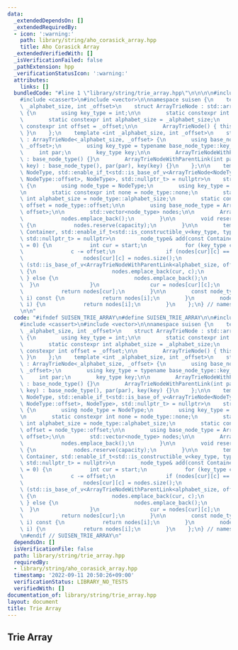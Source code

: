 ```yaml
---
data:
  _extendedDependsOn: []
  _extendedRequiredBy:
  - icon: ':warning:'
    path: library/string/aho_corasick_array.hpp
    title: Aho Corasick Array
  _extendedVerifiedWith: []
  _isVerificationFailed: false
  _pathExtension: hpp
  _verificationStatusIcon: ':warning:'
  attributes:
    links: []
  bundledCode: "#line 1 \"library/string/trie_array.hpp\"\n\n\n\n#include <array>\n\
    #include <cassert>\n#include <vector>\n\nnamespace suisen {\n    template <int\
    \ _alphabet_size, int _offset>\n    struct ArrayTrieNode : std::array<int, _alphabet_size>\
    \ {\n        using key_type = int;\n\n        static constexpr int none = -1;\n\
    \        static constexpr int alphabet_size = _alphabet_size;\n        static\
    \ constexpr int offset = _offset;\n\n        ArrayTrieNode() { this->fill(none);\
    \ }\n    };\n    template <int _alphabet_size, int _offset>\n    struct ArrayTrieNodeWithParentLink\
    \ : ArrayTrieNode<_alphabet_size, _offset> {\n        using base_node_type = ArrayTrieNode<_alphabet_size,\
    \ _offset>;\n        using key_type = typename base_node_type::key_type;\n   \
    \     int par;\n        key_type key;\n\n        ArrayTrieNodeWithParentLink()\
    \ : base_node_type() {}\n        ArrayTrieNodeWithParentLink(int par, const key_type&\
    \ key) : base_node_type(), par(par), key(key) {}\n    };\n\n    template <typename\
    \ NodeType, std::enable_if_t<std::is_base_of_v<ArrayTrieNode<NodeType::alphabet_size,\
    \ NodeType::offset>, NodeType>, std::nullptr_t> = nullptr>\n    struct ArrayTrie\
    \ {\n        using node_type = NodeType;\n        using key_type = typename node_type::key_type;\n\
    \n        static constexpr int none = node_type::none;\n        static constexpr\
    \ int alphabet_size = node_type::alphabet_size;\n        static constexpr int\
    \ offset = node_type::offset;\n\n        using base_node_type = ArrayTrieNode<alphabet_size,\
    \ offset>;\n\n        std::vector<node_type> nodes;\n\n        ArrayTrie() {\n\
    \            nodes.emplace_back();\n        }\n\n        void reserve(int capacity)\
    \ {\n            nodes.reserve(capacity);\n        }\n\n        template <typename\
    \ Container, std::enable_if_t<std::is_constructible_v<key_type, typename Container::value_type>,\
    \ std::nullptr_t> = nullptr>\n        node_type& add(const Container& s, int start\
    \ = 0) {\n            int cur = start;\n            for (key_type c : s) {\n \
    \               c -= offset;\n                if (nodes[cur][c] == none) {\n \
    \                   nodes[cur][c] = nodes.size();\n                    if constexpr\
    \ (std::is_base_of_v<ArrayTrieNodeWithParentLink<alphabet_size, offset>, node_type>)\
    \ {\n                        nodes.emplace_back(cur, c);\n                   \
    \ } else {\n                        nodes.emplace_back();\n                  \
    \  }\n                }\n                cur = nodes[cur][c];\n            }\n\
    \            return nodes[cur];\n        }\n\n        const node_type& operator[](int\
    \ i) const {\n            return nodes[i];\n        }\n        node_type& operator[](int\
    \ i) {\n            return nodes[i];\n        }\n    };\n} // namespace suisen\n\
    \n\n"
  code: "#ifndef SUISEN_TRIE_ARRAY\n#define SUISEN_TRIE_ARRAY\n\n#include <array>\n\
    #include <cassert>\n#include <vector>\n\nnamespace suisen {\n    template <int\
    \ _alphabet_size, int _offset>\n    struct ArrayTrieNode : std::array<int, _alphabet_size>\
    \ {\n        using key_type = int;\n\n        static constexpr int none = -1;\n\
    \        static constexpr int alphabet_size = _alphabet_size;\n        static\
    \ constexpr int offset = _offset;\n\n        ArrayTrieNode() { this->fill(none);\
    \ }\n    };\n    template <int _alphabet_size, int _offset>\n    struct ArrayTrieNodeWithParentLink\
    \ : ArrayTrieNode<_alphabet_size, _offset> {\n        using base_node_type = ArrayTrieNode<_alphabet_size,\
    \ _offset>;\n        using key_type = typename base_node_type::key_type;\n   \
    \     int par;\n        key_type key;\n\n        ArrayTrieNodeWithParentLink()\
    \ : base_node_type() {}\n        ArrayTrieNodeWithParentLink(int par, const key_type&\
    \ key) : base_node_type(), par(par), key(key) {}\n    };\n\n    template <typename\
    \ NodeType, std::enable_if_t<std::is_base_of_v<ArrayTrieNode<NodeType::alphabet_size,\
    \ NodeType::offset>, NodeType>, std::nullptr_t> = nullptr>\n    struct ArrayTrie\
    \ {\n        using node_type = NodeType;\n        using key_type = typename node_type::key_type;\n\
    \n        static constexpr int none = node_type::none;\n        static constexpr\
    \ int alphabet_size = node_type::alphabet_size;\n        static constexpr int\
    \ offset = node_type::offset;\n\n        using base_node_type = ArrayTrieNode<alphabet_size,\
    \ offset>;\n\n        std::vector<node_type> nodes;\n\n        ArrayTrie() {\n\
    \            nodes.emplace_back();\n        }\n\n        void reserve(int capacity)\
    \ {\n            nodes.reserve(capacity);\n        }\n\n        template <typename\
    \ Container, std::enable_if_t<std::is_constructible_v<key_type, typename Container::value_type>,\
    \ std::nullptr_t> = nullptr>\n        node_type& add(const Container& s, int start\
    \ = 0) {\n            int cur = start;\n            for (key_type c : s) {\n \
    \               c -= offset;\n                if (nodes[cur][c] == none) {\n \
    \                   nodes[cur][c] = nodes.size();\n                    if constexpr\
    \ (std::is_base_of_v<ArrayTrieNodeWithParentLink<alphabet_size, offset>, node_type>)\
    \ {\n                        nodes.emplace_back(cur, c);\n                   \
    \ } else {\n                        nodes.emplace_back();\n                  \
    \  }\n                }\n                cur = nodes[cur][c];\n            }\n\
    \            return nodes[cur];\n        }\n\n        const node_type& operator[](int\
    \ i) const {\n            return nodes[i];\n        }\n        node_type& operator[](int\
    \ i) {\n            return nodes[i];\n        }\n    };\n} // namespace suisen\n\
    \n#endif // SUISEN_TRIE_ARRAY\n"
  dependsOn: []
  isVerificationFile: false
  path: library/string/trie_array.hpp
  requiredBy:
  - library/string/aho_corasick_array.hpp
  timestamp: '2022-09-11 20:50:26+09:00'
  verificationStatus: LIBRARY_NO_TESTS
  verifiedWith: []
documentation_of: library/string/trie_array.hpp
layout: document
title: Trie Array
---
```

## Trie Array